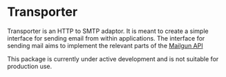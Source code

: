 Transporter
=========

Transporter is an HTTP to SMTP adaptor. It is meant to create a simple interface for sending email from within applications. The interface for sending mail aims to implement the relevant parts of the [Mailgun API](http://documentation.mailgun.net/)

This package is currently under active development and is not suitable for production use.
